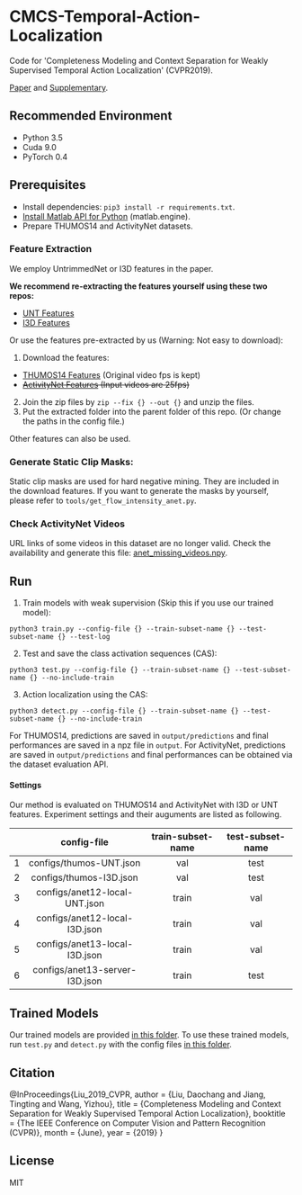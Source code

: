 # CMCS-Temporal-Action-Localization

Code for 'Completeness Modeling and Context Separation for Weakly Supervised Temporal Action Localization' (CVPR2019).

[Paper](http://www.vie.group/media/pdf/1273.pdf) and [Supplementary](http://www.vie.group/media/pdf/1273-supp.zip).

## Recommended Environment
* Python 3.5
* Cuda 9.0
* PyTorch 0.4

## Prerequisites
* Install dependencies: `pip3 install -r requirements.txt`.
* [Install Matlab API for Python](https://ww2.mathworks.cn/help/matlab/matlab_external/install-the-matlab-engine-for-python.html) (matlab.engine).
* Prepare THUMOS14 and ActivityNet datasets.

### Feature Extraction
We employ UntrimmedNet or I3D features in the paper. 

**We recommend re-extracting the features yourself using these two repos:**
* [UNT Features](https://github.com/wanglimin/UntrimmedNet)
* [I3D Features](https://github.com/Finspire13/pytorch-i3d-feature-extraction)

Or use the features pre-extracted by us (Warning: Not easy to download):
1. Download the features:
* [THUMOS14 Features](https://pan.baidu.com/s/1YT1KhKND5G_msZZ_zkWv9g) (Original video fps is kept)
* ~~[ActivityNet Features](https://pan.baidu.com/s/1KJxNE-_We-9AcBs0N6xTXA) (Input videos are 25fps)~~
2. Join the zip files by `zip --fix {} --out {}` and unzip the files.
3. Put the extracted folder into the parent folder of this repo. (Or change the paths in the config file.)

Other features can also be used.

### Generate Static Clip Masks:

Static clip masks are used for hard negative mining. They are included in the download features.
If you want to generate the masks by yourself, please refer to `tools/get_flow_intensity_anet.py`.

### Check ActivityNet Videos
URL links of some videos in this dataset are no longer valid. Check the availability and generate this file: [anet_missing_videos.npy](https://github.com/Finspire13/CMCS-Temporal-Action-Localization/tree/master/misc/anet_missing_videos.npy).

## Run

1. Train models with weak supervision (Skip this if you use our trained model):
```
python3 train.py --config-file {} --train-subset-name {} --test-subset-name {} --test-log
```

2. Test and save the class activation sequences (CAS):
```
python3 test.py --config-file {} --train-subset-name {} --test-subset-name {} --no-include-train
```

3. Action localization using the CAS:
```
python3 detect.py --config-file {} --train-subset-name {} --test-subset-name {} --no-include-train
```

For THUMOS14, predictions are saved in `output/predictions` and final performances are saved in a npz file in `output`.
For ActivityNet, predictions are saved in `output/predictions` and final performances can be obtained via the dataset evaluation API.

#### Settings
Our method is evaluated on THUMOS14 and ActivityNet with I3D or UNT features. Experiment settings and their auguments are listed as following. 

|   |           config-file          | train-subset-name | test-subset-name |
|---|:------------------------------:|:-----------------:|:----------------:|
| 1 |     configs/thumos-UNT.json    |        val        |       test       |
| 2 |     configs/thumos-I3D.json    |        val        |       test       |
| 3 |  configs/anet12-local-UNT.json |       train       |        val       |
| 4 |  configs/anet12-local-I3D.json |       train       |        val       |
| 5 |  configs/anet13-local-I3D.json |       train       |        val       |
| 6 | configs/anet13-server-I3D.json |       train       |       test       |


## Trained Models




Our trained models are provided [in this folder](https://github.com/Finspire13/CMCS-Temporal-Action-Localization/tree/master/models). To use these trained models, run `test.py` and `detect.py` with the config files [in this folder](https://github.com/Finspire13/CMCS-Temporal-Action-Localization/tree/master/configs/trained).

## Citation
@InProceedings{Liu_2019_CVPR,
author = {Liu, Daochang and Jiang, Tingting and Wang, Yizhou},
title = {Completeness Modeling and Context Separation for Weakly Supervised Temporal Action Localization},
booktitle = {The IEEE Conference on Computer Vision and Pattern Recognition (CVPR)},
month = {June},
year = {2019}
}

## License
MIT

